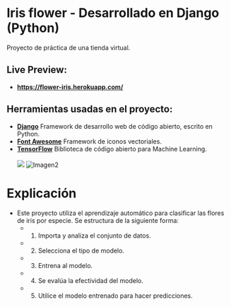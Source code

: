 # Iris flower - Desarrollado en Django (Python)
Proyecto de práctica de una tienda virtual.
## Live Preview:
- **https://flower-iris.herokuapp.com/**
## Herramientas usadas en el proyecto:
- **[Django](https://www.djangoproject.com/)**  Framework de desarrollo web de código abierto, escrito en Python.
- **[Font Awesome](https://fontawesome.com/icons?d=gallery)**  Framework de iconos vectoriales.
- **[TensorFlow](https://www.tensorflow.org/)** Biblioteca de código abierto para Machine Learning. <br> <br>
![](https://repository-images.githubusercontent.com/312633712/b9680b00-26e2-11eb-8dcd-3a87f7dbae91)
![Imagen2](https://user-images.githubusercontent.com/61950433/99163032-fa601f80-26e2-11eb-98aa-6a1cca9d7cec.PNG)
# Explicación
- Este proyecto utiliza el aprendizaje automático para clasificar las flores de iris por especie. Se estructura de la siguiente forma:
  - 1. Importa y analiza el conjunto de datos.
  - 2. Selecciona el tipo de modelo.
  - 3. Entrena al modelo.
  - 4. Se evalúa la efectividad del modelo.
  - 5. Utilice el modelo entrenado para hacer predicciones.
